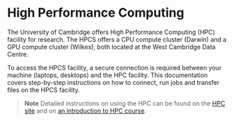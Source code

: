 High Performance Computing
==========================

The University of Cambridge offers High Performance Computing (HPC) facility for research. The HPCS offers a CPU compute cluster (Darwin) and a GPU compute cluster (Wilkes), both located at the West Cambridge Data Centre.

To access the HPCS facility, a secure connection is required between your machine (laptops, desktops) and the HPC facility. This documentation covers step-by-step instructions on how to connect, run jobs and transfer files on the HPCS facility.

> **Note** Detailed instructions on using the HPC can be found on the [HPC site](http://www.hpc.cam.ac.uk/using-clusters/) and on [an introduction to HPC course](http://www.hpc.cam.ac.uk/getting-help/introtohpc-course). 
